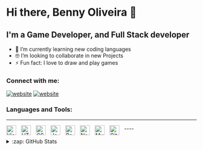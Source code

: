 # Hi there, Benny Oliveira 👋 

## I'm a Game Developer, and Full Stack developer

- 🌱 I’m currently learning new coding languages
- 🤓 I’m looking to collaborate in new Projects
- ⚡ Fun fact: I love to draw and play games

### Connect with me:

[![website](./img/linkedin-light.svg)](https://linkedin.com/in/benny-oliveira-70863a1b7#gh-light-mode-only)
[![website](./img/linkedin-dark.svg)](https://linkedin.com/in/benny-oliveira-70863a1b7#gh-dark-mode-only)

### Languages and Tools:
----
<img align="left" alt="Visual Studio Code" width="26px" src="https://cdn.jsdelivr.net/gh/devicons/devicon/icons/vscode/vscode-original.svg" style="padding-right:10px;" />
<img align="left" alt="HTML5" width="26px" src="https://cdn.jsdelivr.net/gh/devicons/devicon/icons/html5/html5-original.svg" style="padding-right:10px;" />
<img align="left" alt="CSS3" width="26px" src="https://cdn.jsdelivr.net/gh/devicons/devicon/icons/css3/css3-original.svg" style="padding-right:10px;" />
<img align="left" alt="JavaScript" width="26px" src="https://cdn.jsdelivr.net/gh/devicons/devicon/icons/javascript/javascript-original.svg" style="padding-right:10px;" />
<img align="left" alt="React" width="26px" src="https://cdn.jsdelivr.net/gh/devicons/devicon/icons/react/react-original.svg" style="padding-right:10px;" />
<img align="left" alt="Node.js" width="26px" src="https://cdn.jsdelivr.net/gh/devicons/devicon/icons/nodejs/nodejs-original.svg" style="padding-right:10px;" />
<img align="left" alt="MySQL" width="26px" src="https://cdn.jsdelivr.net/gh/devicons/devicon/icons/mysql/mysql-original.svg" style="padding-right:10px;" />
<img align="left" alt="Git" width="26px" src="https://cdn.jsdelivr.net/gh/devicons/devicon/icons/git/git-original.svg" style="padding-right:10px;" />
----
<br />
<br />


<details>
  <summary>:zap: GitHub Stats</summary>

  <img align="left" alt="Benny Oliveira's GitHub Stats" src="https://github-readme-stats.vercel.app/api?username=bennycarvalho13&show_icons=true&hide_border=false&title_color=ff652f&icon_color=FFE400&bg_color=09131B&text_color=ffffff&border_color=0c1a25" />

</details>

[linkedin]: https://linkedin.com/in/benny-oliveira-70863a1b7